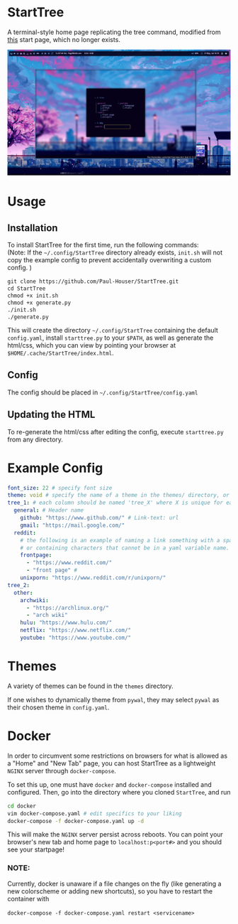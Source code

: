 # StartTree
A terminal-style home page replicating the tree command, modified from [this](https://github.com/Paul-Houser/StartTree) start page, which no longer exists.

<p align="center">
  <img src="/images/screenshot.png", title="StartTree"/>
</p>

# Usage
## Installation
To install StartTree for the first time, run the following commands:  
(Note: If the `~/.config/StartTree` directory already exists, `init.sh` will not copy the example config to prevent accidentally overwriting a custom config. )
```
git clone https://github.com/Paul-Houser/StartTree.git
cd StartTree
chmod +x init.sh
chmod +x generate.py
./init.sh
./generate.py
```
This will create the directory `~/.config/StartTree` containing the default `config.yaml`, install `starttree.py` to your `$PATH`, as well as generate the html/css, which you can view by pointing your browser at `$HOME/.cache/StartTree/index.html`.

## Config
The config should be placed in `~/.config/StartTree/config.yaml`

## Updating the HTML
To re-generate the html/css after editing the config, execute `starttree.py` from any directory.

# Example Config
```yaml
font_size: 22 # specify font size
theme: void # specify the name of a theme in the themes/ directory, or use 'pywal'
tree_1: # each column should be named 'tree_X' where X is unique for each tree.
  general: # Header name
    github: "https://www.github.com/" # Link-text: url
    gmail: "https://mail.google.com/"
  reddit:
    # the following is an example of naming a link something with a space,
    # or containing characters that cannot be in a yaml variable name.
    frontpage: 
      - "https://www.reddit.com/"
      - "front page" # 
    unixporn: "https://www.reddit.com/r/unixporn/"
tree_2:
  other:
    archwiki: 
      - "https://archlinux.org/"
      - "arch wiki"
    hulu: "https://www.hulu.com/"
    netflix: "https://www.netflix.com/"
    youtube: "https://www.youtube.com/"
```

# Themes

A variety of themes can be found in the `themes` directory. 

If one wishes to dynamically theme from `pywal`, they may select `pywal` as their chosen theme in `config.yaml`.

# Docker

In order to circumvent some restrictions on browsers for what is allowed as a "Home" and "New Tab" page, you can host StartTree as a lightweight `NGINX` server through `docker-compose`.

To set this up, one must have `docker` and `docker-compose` installed and configured. Then, go into the directory where you cloned `StartTree`, and run

```bash
cd docker
vim docker-compose.yaml # edit specifics to your liking
docker-compose -f docker-compose.yaml up -d
```

This will make the `NGINX` server persist across reboots. You can point your browser's new tab and home page to `localhost:p<port#>` and you should see your startpage!

### NOTE: 

Currently, docker is unaware if a file changes on the fly (like generating a new colorscheme or adding new shortcuts), so you have to restart the container with

`docker-compose -f docker-compose.yaml restart <servicename>`

